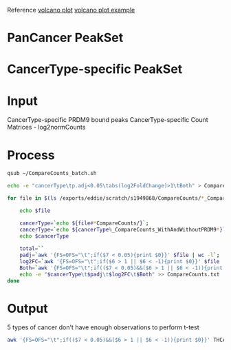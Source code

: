 Reference
[volcano plot](https://huntsmancancerinstitute.github.io/hciR/volcano.html)
[volcano plot example](https://www.biostars.org/p/268514/)

# PanCancer PeakSet
# CancerType-specific PeakSet
# Input
CancerType-specific PRDM9 bound peaks
CancerType-specific Count Matrices - log2normCounts
# Process
```bash
qsub ~/CompareCounts_batch.sh
```
```bash
echo -e "cancerType\tp.adj<0.05\tabs(log2FoldChange)>1\tBoth" > CompareCounts.txt

for file in $(ls /exports/eddie/scratch/s1949868/CompareCounts/*_CompareCounts_WithAndWithoutPRDM9.txt); do

	echo $file

	cancerType=`echo ${file#*CompareCounts/}`; 
	cancerType=`echo ${cancerType%_CompareCounts_WithAndWithoutPRDM9*}`;
	echo $cancerType
	
	total=``
	padj=`awk '{FS=OFS="\t";if($7 < 0.05){print $0}}' $file | wc -l`;
	log2FC=`awk '{FS=OFS="\t";if($6 > 1 || $6 < -1){print $0}}' $file | wc -l`
	Both=`awk '{FS=OFS="\t";if(($7 < 0.05)&&($6 > 1 || $6 < -1)){print $0}}' $file | wc -l`
	echo -e "$cancerType\t$padj\t$log2FC\t$Both" >> CompareCounts.txt
done
```
# Output
5 types of cancer don't have enough observations to perform t-test 

```bash
awk '{FS=OFS="\t";if(($7 < 0.05)&&($6 > 1 || $6 < -1)){print $0}}' THCA_CompareCounts_WithAndWithoutPRDM9.txt | awk '{FS=OFS="\t"; if($1~/^chr/){print $1,$2,$3,$4;}}' > THCA.txt
```
<!--stackedit_data:
eyJoaXN0b3J5IjpbLTEzMTQyNDg5MjMsMTA2MjIxMzAzMiwxNT
A5NTgxNDQsMjkxMDc3MjcwLDM5NTMwMjQ0MiwxMzAzODgxMDA4
LC01MDc2MzU2MTQsMTUxMjM5OTMsMjczNjgzMjU4LDQ3NDA3Mz
M5NSwtMTEyNDE5NDYzOF19
-->
